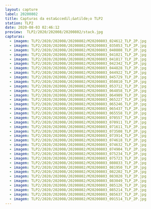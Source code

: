 ```yaml
---
layout: capture
label: 20200802
title: Capturas da esta&ccedil;&atilde;o TLP2
station: TLP2
date: 2020-08-03 02:46:12
preview:  TLP2/2020/202008/20200802/stack.jpg
capturas:
  - imagem: TLP2/2020/202008/20200802/M20200803_024612_TLP_2P.jpg
  - imagem: TLP2/2020/202008/20200802/M20200803_035053_TLP_2P.jpg
  - imagem: TLP2/2020/202008/20200802/M20200803_040808_TLP_2P.jpg
  - imagem: TLP2/2020/202008/20200802/M20200803_041021_TLP_2P.jpg
  - imagem: TLP2/2020/202008/20200802/M20200803_041817_TLP_2P.jpg
  - imagem: TLP2/2020/202008/20200802/M20200803_042342_TLP_2P.jpg
  - imagem: TLP2/2020/202008/20200802/M20200803_044828_TLP_2P.jpg
  - imagem: TLP2/2020/202008/20200802/M20200803_044922_TLP_2P.jpg
  - imagem: TLP2/2020/202008/20200802/M20200803_045729_TLP_2P.jpg
  - imagem: TLP2/2020/202008/20200802/M20200803_050810_TLP_2P.jpg
  - imagem: TLP2/2020/202008/20200802/M20200803_053712_TLP_2P.jpg
  - imagem: TLP2/2020/202008/20200802/M20200803_064858_TLP_2P.jpg
  - imagem: TLP2/2020/202008/20200802/M20200803_064909_TLP_2P.jpg
  - imagem: TLP2/2020/202008/20200802/M20200803_065227_TLP_2P.jpg
  - imagem: TLP2/2020/202008/20200802/M20200803_065246_TLP_2P.jpg
  - imagem: TLP2/2020/202008/20200802/M20200803_065437_TLP_2P.jpg
  - imagem: TLP2/2020/202008/20200802/M20200803_065558_TLP_2P.jpg
  - imagem: TLP2/2020/202008/20200802/M20200803_070557_TLP_2P.jpg
  - imagem: TLP2/2020/202008/20200802/M20200803_070911_TLP_2P.jpg
  - imagem: TLP2/2020/202008/20200802/M20200803_071611_TLP_2P.jpg
  - imagem: TLP2/2020/202008/20200802/M20200803_073508_TLP_2P.jpg
  - imagem: TLP2/2020/202008/20200802/M20200803_073914_TLP_2P.jpg
  - imagem: TLP2/2020/202008/20200802/M20200803_074618_TLP_2P.jpg
  - imagem: TLP2/2020/202008/20200802/M20200803_074632_TLP_2P.jpg
  - imagem: TLP2/2020/202008/20200802/M20200803_074904_TLP_2P.jpg
  - imagem: TLP2/2020/202008/20200802/M20200803_075234_TLP_2P.jpg
  - imagem: TLP2/2020/202008/20200802/M20200803_075723_TLP_2P.jpg
  - imagem: TLP2/2020/202008/20200802/M20200803_080833_TLP_2P.jpg
  - imagem: TLP2/2020/202008/20200802/M20200803_081950_TLP_2P.jpg
  - imagem: TLP2/2020/202008/20200802/M20200803_082202_TLP_2P.jpg
  - imagem: TLP2/2020/202008/20200802/M20200803_083020_TLP_2P.jpg
  - imagem: TLP2/2020/202008/20200802/M20200803_083049_TLP_2P.jpg
  - imagem: TLP2/2020/202008/20200802/M20200803_085126_TLP_2P.jpg
  - imagem: TLP2/2020/202008/20200802/M20200803_085214_TLP_2P.jpg
  - imagem: TLP2/2020/202008/20200802/M20200803_085637_TLP_2P.jpg
  - imagem: TLP2/2020/202008/20200802/M20200803_091514_TLP_2P.jpg
---
```


